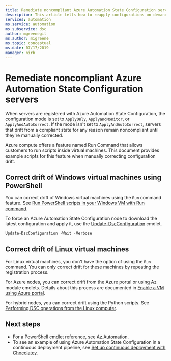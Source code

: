```yaml
---
title: Remediate noncompliant Azure Automation State Configuration servers
description: This article tells how to reapply configurations on demand to servers where configuration state has drifted.
services: automation
ms.service: automation
ms.subservice: dsc
author: mgreenegit
ms.author: migreene
ms.topic: conceptual
ms.date: 07/17/2019
manager: nirb
---
```

# Remediate noncompliant Azure Automation State Configuration servers

When servers are registered with Azure Automation State Configuration,
the configuration mode is set to `ApplyOnly`, `ApplyandMonitor`, or `ApplyAndAutoCorrect`. If the mode isn't set to `ApplyAndAutoCorrect`,
servers that drift from a compliant state for any reason
remain noncompliant until they're manually corrected.

Azure compute offers a feature named Run Command
that allows customers to run scripts inside virtual machines.
This document provides example scripts for this feature
when manually correcting configuration drift.

## Correct drift of Windows virtual machines using PowerShell

You can correct drift of Windows virtual machines using the `Run` command feature. See [Run PowerShell scripts in your Windows VM with Run command](/azure/virtual-machines/windows/run-command).

To force an Azure Automation State Configuration node to download the latest configuration and apply it, use the [Update-DscConfiguration](/powershell/module/psdesiredstateconfiguration/update-dscconfiguration) cmdlet.

```powershell
Update-DscConfiguration -Wait -Verbose
```

## Correct drift of Linux virtual machines

For Linux virtual machines, you don't have the option of using the `Run` command. You can only correct drift for these machines by repeating the registration process. 

For Azure nodes, you can correct drift from the Azure portal or using Az module cmdlets. Details about this process are documented in [Enable a VM using Azure portal](automation-dsc-onboarding.md#enable-a-vm-using-azure-portal).

For hybrid nodes, you can correct drift using the Python scripts. See [Performing DSC operations from the Linux computer](https://github.com/Microsoft/PowerShell-DSC-for-Linux#performing-dsc-operations-from-the-linux-computer).

## Next steps

- For a PowerShell cmdlet reference, see [Az.Automation](https://docs.microsoft.com/powershell/module/az.automation/?view=azps-3.7.0#automation).
- To see an example of using Azure Automation State Configuration in a continuous deployment pipeline, see [Set up continuous deployment with Chocolatey](automation-dsc-cd-chocolatey.md).